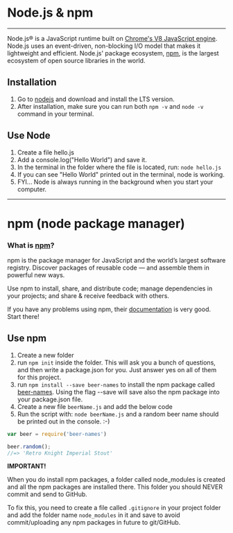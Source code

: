# Node.js & npm

---

Node.js® is a JavaScript runtime built on [Chrome's V8 JavaScript engine](https://developers.google.com/v8/). Node.js uses an event-driven, non-blocking I/O model that makes it lightweight and efficient. Node.js' package ecosystem, [npm](https://www.npmjs.com/), is the largest ecosystem of open source libraries in the world.

## Installation

1. Go to [nodejs](https://nodejs.org/en/) and download and install the LTS version.
2. After installation, make sure you can run both `npm -v` and `node -v` command in your terminal.

## Use Node

1. Create a file hello.js
2. Add a console.log\("Hello World"\) and save it.
3. In the terminal in the folder where the file is located, run: `node hello.js`
4. If you can see "Hello World" printed out in the terminal, node is working.
5. FYI... Node is always running in the background when you start your computer.

---

# npm \(node package manager\)

### What is [npm](https://www.npmjs.com/)?

npm is the package manager for JavaScript and the world’s largest software registry. Discover packages of reusable code — and assemble them in powerful new ways.

Use npm to install, share, and distribute code; manage dependencies in your projects; and share & receive feedback with others.

If you have any problems using npm, their [documentation](https://docs.npmjs.com/) is very good. Start there!

## Use npm

1. Create a new folder
2. run `npm init` inside the folder. This will ask you a bunch of questions, and then write a package.json for you. Just answer yes on all of them for this project.
3. run `npm install --save beer-names` to install the npm package called [beer-names](https://www.npmjs.com/package/beer-names). Using the flag --save will save also the npm package into your package.json file.
4. Create a new file `beerName.js` and add the below code
5. Run the script with: `node beerName.js` and a random beer name should be printed out in the console. :-\)

```js
var beer = require('beer-names')

beer.random();
//=> 'Retro Knight Imperial Stout'
```

**IMPORTANT!**

When you do install npm packages, a folder called node\_modules is created and all the npm packages are installed there. This folder you should NEVER commit and send to GitHub.

To fix this, you need to create a file called `.gitignore` in your project folder and add the folder name `node_modules` in it and save to avoid commit/uploading any npm packages in future to git/GitHub.

